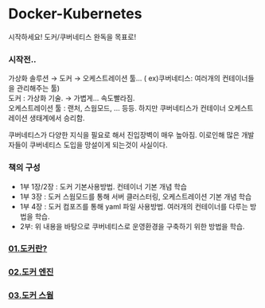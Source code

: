 # Docker-Kubernetes
시작하세요! 도커/쿠버네티스 완독을 목표로!

### 시작전..
가상화 솔루션 → 도커 → 오케스트레이션 툴... ( ex)쿠버네티스: 여러개의 컨테이너들을 관리해주는 툴)  
도커 : 가상화 기술. → 가볍게...  속도빨라짐.  
오케스트레이션 툴 : 랜처, 스웜모드, ... 등등. 하지만 쿠버네티스가 컨테이너 오케스트레이션 생태계에서 승리함.  

쿠버네티스가 다양한 지식을 필요로 해서 진입장벽이 매우 높아짐. 이로인해 많은 개발자들이 쿠버네티스 도입을 망설이게 되는것이 사실이다.  

### 책의 구성

- 1부 1장/2장 : 도커 기본사용방법. 컨테이너 기본 개념 학습
- 1부 3장 : 도커 스웜모드를 통해 서버 클러스터링, 오케스트레이션 기본 개념 학습
- 1부 4장 : 도커 컴포즈를 통해 yaml 파일 사용방법. 여러개의 컨테이너를 다루는 방법을 학습.
- 2부: 위 내용을 바탕으로 쿠버네티스로 운영환경을 구축하기 위한 방법을 학습.

### [01.도커란?](https://github.com/yuhyerin/Docker-Kubernetes/tree/main/01.%EB%8F%84%EC%BB%A4%EB%9E%80%3F)
### [02.도커 엔진](https://github.com/yuhyerin/Docker-Kubernetes/blob/main/02.%EB%8F%84%EC%BB%A4%20%EC%97%94%EC%A7%84/Readme.md)
### [03.도커 스웜](https://github.com/yuhyerin/Docker-Kubernetes/blob/main/03.%EB%8F%84%EC%BB%A4%20%EC%8A%A4%EC%9B%9C/Readme.md)
